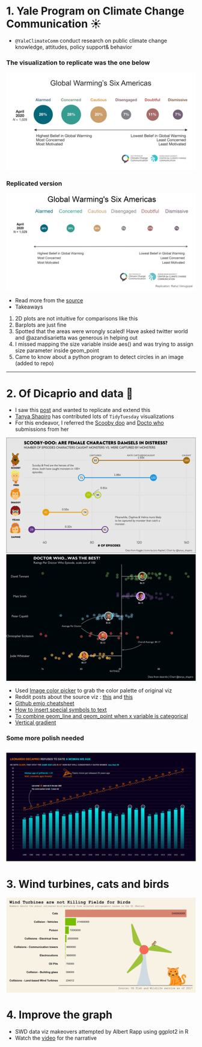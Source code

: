 # 1. Yale Program on Climate Change Communication :sunny:
- `@YaleClimateComm` conduct research on public climate change knowledge, attitudes, policy support& behavior

### The visualization to replicate was the one below
![Original](https://raw.githubusercontent.com/rahulvenugopal/ReplicateViz/main/Climate%20change%20communication/images/Global%20warming.png)
### Replicated version
![](https://raw.githubusercontent.com/rahulvenugopal/ReplicateViz/main/Climate%20change%20communication/images/Global%20warming%20replication.png)

- Read more from the [source](https://climatecommunication.yale.edu/publications/climate-change-in-the-american-mind-september-2021/)
- Takeaways
1. 2D plots are not intuitive for comparisons like this
2. Barplots are just fine
3. Spotted that the areas were wrongly scaled! Have asked twitter world and @azandisarietta was generous in helping out
4. I missed mapping the size variable inside aes() and was trying to assign size parameter inside geom_point
5. Came to know about a python program to detect circles in an image (added to repo)
---

# 2. Of Dicaprio and data :ship:

- I saw this [post](https://twitter.com/dollarsanddata/status/1564743654450806792) and wanted to replicate and extend this
- [Tanya Shapiro](https://twitter.com/tanya_shapiro) has contributed lots of `TidyTuesday` visualizations
- For this endeavor, I referred the [Scooby doo](https://github.com/tashapiro/TidyTuesday/blob/1e046eda48ec5111fb163c393758a9b2497794ce/2021/W29/scooby-doo.R) and [Docto who](https://github.com/tashapiro/TidyTuesday/tree/master/2021/W48) submissions from her

![](https://raw.githubusercontent.com/rahulvenugopal/ReplicateViz/main/Of%20Dicaprio%20and%20data/images/scooby-doo.jpeg) ![](https://raw.githubusercontent.com/rahulvenugopal/ReplicateViz/main/Of%20Dicaprio%20and%20data/images/doctor_who_chart.png)
- Used [Image color picker](https://imagecolorpicker.com/) to grab the color palette of original viz
- Reddit posts about the source viz : [this](https://www.reddit.com/r/dataisbeautiful/comments/elc8yg/leonardo_dicaprio_refuses_to_date_a_woman_his_age/) and [this](https://www.reddit.com/r/dataisbeautiful/comments/azjti7/leonardo_dicaprio_refuses_to_date_a_woman_over_25/)
- [Github emjo cheatsheet](https://github.com/ikatyang/emoji-cheat-sheet/blob/master/README.md)
- [How to insert special symbols to text](https://www.rdocumentation.org/packages/ggtext/versions/0.1.1/topics/element_textbox)
- [To combine geom_line and geom_point when x variable is categorical](https://stackoverflow.com/questions/35209157/ggplot-line-plot-for-discrete-x-axis)
- [Vertical gradient](https://stackoverflow.com/questions/70602516/gradient-colour-fill-a-barplot-in-ggplot2)

### Some more polish needed
![](https://raw.githubusercontent.com/rahulvenugopal/ReplicateViz/main/Of%20Dicaprio%20and%20data/images/Leo_replicate_viz.png)
---

# 3. Wind turbines, cats and birds
![](https://github.com/rahulvenugopal/ReplicateViz/blob/main/Wind%20turbines%20cats%20and%20birds/Birds_Cats_Turbines.png)

# 4. Improve the graph
- SWD data viz makeovers attempted by Albert Rapp using ggplot2 in R
- Watch the [video](https://www.youtube.com/watch?v=st7_vPjq0SU) for the narrative